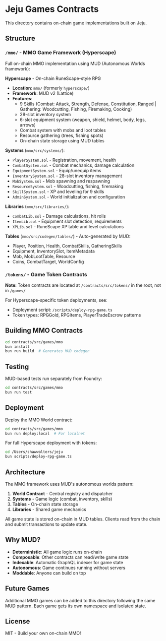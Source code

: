 # Jeju Games Contracts

This directory contains on-chain game implementations built on Jeju.

## Structure

### `/mmo/` - MMO Game Framework (Hyperscape)
Full on-chain MMO implementation using MUD (Autonomous Worlds framework):

**Hyperscape** - On-chain RuneScape-style RPG
- **Location**: `mmo/` (formerly `hyperscape/`)
- **Framework**: MUD v2 (Lattice)
- **Features**:
  - 9 Skills (Combat: Attack, Strength, Defense, Constitution, Ranged | Gathering: Woodcutting, Fishing, Firemaking, Cooking)
  - 28-slot inventory system
  - 6-slot equipment system (weapon, shield, helmet, body, legs, arrows)
  - Combat system with mobs and loot tables
  - Resource gathering (trees, fishing spots)
  - On-chain state storage using MUD tables

**Systems** (`mmo/src/systems/`):
- `PlayerSystem.sol` - Registration, movement, health
- `CombatSystem.sol` - Combat mechanics, damage calculation
- `EquipmentSystem.sol` - Equip/unequip items
- `InventorySystem.sol` - 28-slot inventory management
- `MobSystem.sol` - Mob spawning and respawning
- `ResourceSystem.sol` - Woodcutting, fishing, firemaking
- `SkillSystem.sol` - XP and leveling for 9 skills
- `AdminSystem.sol` - World initialization and configuration

**Libraries** (`mmo/src/libraries/`):
- `CombatLib.sol` - Damage calculations, hit rolls
- `ItemLib.sol` - Equipment slot detection, requirements
- `XPLib.sol` - RuneScape XP table and level calculations

**Tables** (`mmo/src/codegen/tables/`) - Auto-generated by MUD:
- Player, Position, Health, CombatSkills, GatheringSkills
- Equipment, InventorySlot, ItemMetadata
- Mob, MobLootTable, Resource
- Coins, CombatTarget, WorldConfig

### `/tokens/` - Game Token Contracts
**Note**: Token contracts are located at `/contracts/src/tokens/` in the root, not in `/games/`

For Hyperscape-specific token deployments, see:
- Deployment script: `/scripts/deploy-rpg-game.ts`
- Token types: RPGGold, RPGItems, PlayerTradeEscrow patterns

## Building MMO Contracts

```bash
cd contracts/src/games/mmo
bun install
bun run build  # Generates MUD codegen
```

## Testing

MUD-based tests run separately from Foundry:
```bash
cd contracts/src/games/mmo
bun run test
```

## Deployment

Deploy the MMO World contract:
```bash
cd contracts/src/games/mmo  
bun run deploy:local  # For localnet
```

For full Hyperscape deployment with tokens:
```bash
cd /Users/shawwalters/jeju
bun scripts/deploy-rpg-game.ts
```

## Architecture

The MMO framework uses MUD's autonomous worlds pattern:
1. **World Contract** - Central registry and dispatcher
2. **Systems** - Game logic (combat, inventory, skills)
3. **Tables** - On-chain state storage
4. **Libraries** - Shared game mechanics

All game state is stored on-chain in MUD tables. Clients read from the chain and submit transactions to update state.

## Why MUD?

- **Deterministic**: All game logic runs on-chain
- **Composable**: Other contracts can read/write game state
- **Indexable**: Automatic GraphQL indexer for game state
- **Autonomous**: Game continues running without servers
- **Moddable**: Anyone can build on top

## Future Games

Additional MMO games can be added to this directory following the same MUD pattern. Each game gets its own namespace and isolated state.

## License

MIT - Build your own on-chain MMO!

